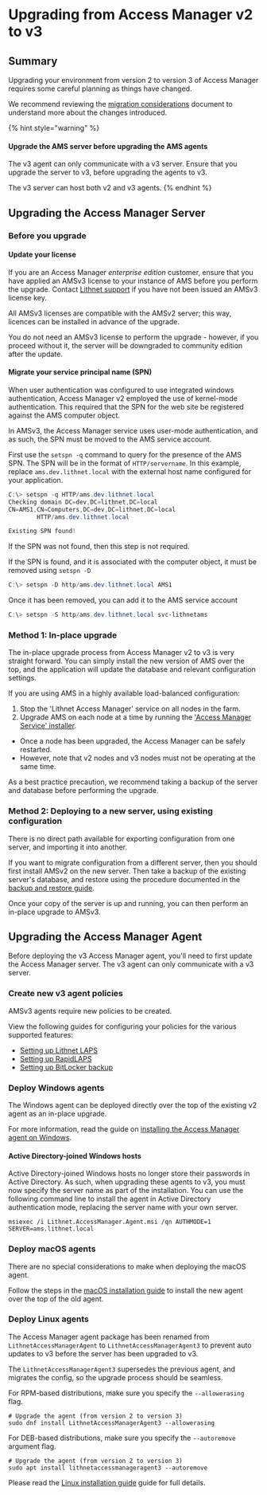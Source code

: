 # Upgrading from Access Manager v2 to v3

## Summary

Upgrading your environment from version 2 to version 3 of Access Manager requires some careful planning as things have changed.

We recommend reviewing the [migration considerations](migration-consideration-from-v2.md) document to understand more about the changes introduced.

{% hint style="warning" %}
#### Upgrade the AMS server before upgrading the AMS agents
The v3 agent can only communicate with a v3 server. Ensure that you upgrade the server to v3, before upgrading the agents to v3.

The v3 server can host both v2 and v3 agents.
{% endhint %}

## Upgrading the Access Manager Server

### Before you upgrade
#### Update your license
If you are an Access Manager *enterprise edition* customer, ensure that you have applied an AMSv3 license to your instance of AMS before you perform the upgrade. Contact [Lithnet support](https://lithnet.io/support) if you have not been issued an AMSv3 license key.

All AMSv3 licenses are compatible with the AMSv2 server; this way, licences can be installed in advance of the upgrade.

You do not need an AMSv3 license to perform the upgrade - however, if you proceed without it, the server will be downgraded to community edition after the update.

#### Migrate your service principal name (SPN)

When user authentication was configured to use integrated windows authentication, Access Manager v2 employed the use of kernel-mode authentication. This required that the SPN for the web site be registered against the AMS computer object.

In AMSv3, the Access Manager service uses user-mode authentication, and as such, the SPN must be moved to the AMS service account. 

First use the `setspn -q` command to query for the presence of the AMS SPN. The SPN will be in the format of `HTTP/servername`. In this example, replace `ams.dev.lithnet.local` with the external host name configured for your application.

```powershell
C:\> setspn -q HTTP/ams.dev.lithnet.local
Checking domain DC=dev,DC=lithnet,DC=local
CN=AMS1,CN=Computers,DC=dev,DC=lithnet,DC=local
        HTTP/ams.dev.lithnet.local

Existing SPN found!
```

If the SPN was not found, then this step is not required.

If the SPN is found, and it is associated with the computer object, it must be removed using `setspn -D`

```powershell
C:\> setspn -D http/ams.dev.lithnet.local AMS1
```

Once it has been removed, you can add it to the AMS service account

```powershell
C:\> setspn -S http/ams.dev.lithnet.local svc-lithnetams
```

### Method 1: In-place upgrade
The in-place upgrade process from Access Manager v2 to v3 is very straight forward. You can simply install the new version of AMS over the top, and the application will update the database and relevant configuration settings.

If you are using AMS in a highly available load-balanced configuration:
1. Stop the 'Lithnet Access Manager' service on all nodes in the farm.
2. Upgrade AMS on each node at a time by running the ['Access Manager Service' installer](downloads.md).
  - Once a node has been upgraded, the Access Manager can be safely restarted.
  - However, note that v2 nodes and v3 nodes must not be operating at the same time.

As a best practice precaution, we recommend taking a backup of the server and database before performing the upgrade.

### Method 2: Deploying to a new server, using existing configuration

There is no direct path available for exporting configuration from one server, and importing it into another. 

If you want to migrate configuration from a different server, then you should first install AMSv2 on the new server. Then take a backup of the existing server's database, and restore using the procedure documented in the [backup and restore guide](../help-and-support/advanced-help-topics/backup-and-restore.md).

Once your copy of the server is up and running, you can then perform an in-place upgrade to AMSv3.

## Upgrading the Access Manager Agent

Before deploying the v3 Access Manager agent, you'll need to first update the Access Manager server. The v3 agent can only communicate with a v3 server.

### Create new v3 agent policies

AMSv3 agents require new policies to be created.

View the following guides for configuring your policies for the various supported features:

* [Setting up Lithnet LAPS](../configuration/deploying-features/laps/setting-up-lithnet-laps.md)
* [Setting up RapidLAPS](../configuration/deploying-features/rapidlaps/setting-up-rapid-laps.md)
* [Setting up BitLocker backup](../configuration/deploying-features/fve-backup/setting-up-bitlocker-ams.md)

### Deploy Windows agents
The Windows agent can be deployed directly over the top of the existing v2 agent as an in-place upgrade.

For more information, read the guide on [installing the Access Manager agent on Windows](installing-the-access-manager-agent/installing-the-access-manager-agent-windows.md).

#### Active Directory-joined Windows hosts
Active Directory-joined Windows hosts no longer store their passwords in Active Directory. As such, when upgrading these agents to v3, you must now specify the server name as part of the installation. You can use the following command line to install the agent in Active Directory authentication mode, replacing the server name with your own server.

```
msiexec /i Lithnet.AccessManager.Agent.msi /qn AUTHMODE=1 SERVER=ams.lithnet.local 
```

### Deploy macOS agents
There are no special considerations to make when deploying the macOS agent. 

Follow the steps in the [macOS installation guide](installing-the-access-manager-agent/installing-the-access-manager-agent-macos.md) to install the new agent over the top of the old agent.

### Deploy Linux agents
The Access Manager agent package has been renamed from `LithnetAccessManagerAgent` to `LithnetAccessManagerAgent3` to prevent auto updates to v3 before the server has been upgraded to v3.

The `LithnetAccessManagerAgent3` supersedes the previous agent, and migrates the config, so the upgrade process should be seamless.

For RPM-based distributions, make sure you specify the `--allowerasing` flag.

```shell
# Upgrade the agent (from version 2 to version 3)
sudo dnf install LithnetAccessManagerAgent3 --allowerasing
```

For DEB-based distributions, make sure you specify the `--autoremove` argument flag.
```shell
# Upgrade the agent (from version 2 to version 3)
sudo apt install lithnetaccessmanageragent3 --autoremove
```

Please read the [Linux installation guide](installing-the-access-manager-agent/installing-the-access-manager-agent-linux.md) guide for full details.
